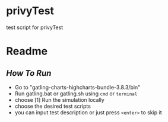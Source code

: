 # privyTest
test script for privyTest

# Readme
## _How To Run_


- Go to "gatling-charts-highcharts-bundle-3.8.3/bin"
- Run gatling.bat or gatling.sh using `cmd` or `terminal`
- choose [1] Run the simulation locally
- choose the desired test scripts
- you can input test description or just press `<enter>` to skip it
